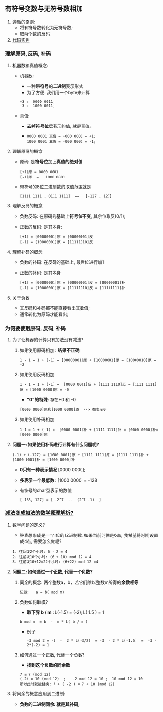 ## 有符号变数与无符号数相加

1. 遵循的原则:  
   + 将有符号数转化为无符号数;
   + 取两个数的反码
2. [代码实例](https://github.com/quronghui/DataStructAndAlogrithmCode/blob/master/CompanyWrite/1_Dji/charConvertint.c)

### 理解原码, 反码, 补码

1. 机器数和真值概念:

   + 机器数:  

     + 一种**带符号**的**二进制**表示形式
     + 为了方便: 我们用一个byte来计算

     ```
     +3 :  0000 0011;
     -3	:  1000 0011;
     ```

   + 真值: 

     + **去掉符号位**后表示的值, 就是真值;

     + ```
       0000 0001 真值 = +000 0001 = +1;
       1000 0001 真值 = -000 0001 = -1;
       ```

2. 理解原码的概念

   + 原码: 是**符号位**加上**真值的绝对值**

     ```
     [+1]原 = 0000 0001
     [-1]原	=	1000 0001 
     ```

   + 带符号的8位二进制数的取值范围就是

     ```
     [1111 1111 , 0111 1111]  ==   [-127 , 127]
     ```

3. 理解反码的概念

   + 负数反码: 在原码的基础上**符号位不变**, 其余位取反(0/1);

   + 正数的反码: 是其本身;

     ```
     [+1] = [00000001]原 = [00000001]反
     [-1] = [10000001]原 = [11111110]反
     ```

4. 理解补码的概念

   + 负数的补码: 在反码的基础上, 最后位进行加1

   + 正数的补码: 是其本身

     ```
     [+1] = [00000001]原 = [00000001]反 = [00000001]补
     [-1] = [10000001]原 = [11111110]反 = [11111111]补
     ```

5. 关于负数

   + 其反码和补码都不能直接看出其数值;
   + 通常转化为原码才能看出;

### 为何要使用原码, 反码, 补码

1. 为了让机器的计算只有加法没有减法?

   1. 如果使用原码相加 : **结果不正确**

      ```
      1 - 1 = 1 + (-1) = [00000001]原 + [10000001]原 = [10000010]原 = -2
      ```

   2. 如果使用反码相加

      ```
      1 - 1 = 1 + (-1) =  [0000 0001]反 + [1111 1110]反 = [1111 1111]反 = [1000 0000]原 = -0
      ```

      + **"0"的特殊**: 存在+0 和 -0

      ```
      [0000 0000]原和[1000 0000]原  --> 都表示0
      ```

   3. 如果使用补码相加

      ```
      1-1 = 1 + (-1) =  [0000 0001]补 + [1111 1111]补 = [0000 0000]补=[0000 0000]原
      ```

2. **问题一: 如果使用补码进行计算有什么问题呢?**

   ```
   (-1) + (-127) = [1000 0001]原 + [1111 1111]原 = [1111 1111]补 + [1000 0001]补 = [1000 0000]补
   ```

   + **0只有一种表示情况** [0000 0000];

   + **多表示一个最低数** : [1000 0000] = -128

   + 有符号的char型表示的数值

     ```
     [-128, 127] = [ -2^7  --  (2^7 -1)  ] 
     ```

### [减法变成加法的数学原理解析?](https://www.cnblogs.com/zhangziqiu/archive/2011/03/30/ComputerCode.html)

1. 数学问题的定义?

   + 钟表想象成是一个1位的12进制数. 如果当前时间是6点, 我希望将时间设置成4点, 需要怎么做呢?

   ```
   1. 往回拨2个小时: 6 - 2 = 4
   2. 往前拨10个小时: (6 + 10) mod 12 = 4
   3. 往前拨10+12=22个小时: (6+22) mod 12 =4
   ```

2. **问题二: 如何通过一个正数, 代替一个负数?**

   1. 同余的概念:  两个整数a，b，若它们除以整数m所得的**余数相等**

      ```
      记做:   a = b( mod m)
      ```

   2. 负数如何取模?

      + **取下界  b / m**  :  L(-1.5) = (-2);  L( 1.5 ) = 1   

      ```
      b mod m  = b  -  m * L( b / m ) 
      ```

      + 例子

        ```
        -3 mod 2 = -3  -  2 * L(-3/2)  = -3  - 2 * L(-1.5)  =  -3 - 2*(-2) = 1
        ```

   3. 如何通过一个正数, 代替一个负数?

      + **找到这个负数的同余数**

      ```
      7 ≡ 7 (mod 12)
      (-2) ≡ 10 (mod 12)  ;   -2 mod 12 = 10 ;  10 mod 12 = 10
      所以此时就能替换: 7 + ( -2 ) ≡ 7 + 10 (mod 12)
      ```

3. 将同余的概念应用到二进制:

   + **负数的二进制同余: 就是其补码;**
